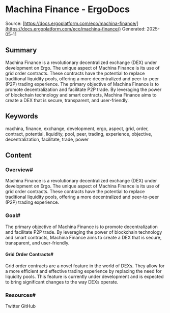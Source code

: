# Machina Finance - ErgoDocs
Source: [https://docs.ergoplatform.com/eco/machina-finance/](https://docs.ergoplatform.com/eco/machina-finance/)
Generated: 2025-05-11

## Summary
Machina Finance is a revolutionary decentralized exchange (DEX) under development on Ergo. The unique aspect of Machina Finance is its use of grid order contracts. These contracts have the potential to replace traditional liquidity pools, offering a more decentralized and peer-to-peer (P2P) trading experience. The primary objective of Machina Finance is to promote decentralization and facilitate P2P trade. By leveraging the power of blockchain technology and smart contracts, Machina Finance aims to create a DEX that is secure, transparent, and user-friendly.

## Keywords
machina, finance, exchange, development, ergo, aspect, grid, order, contract, potential, liquidity, pool, peer, trading, experience, objective, decentralization, facilitate, trade, power

## Content
### Overview#
Machina Finance is a revolutionary decentralized exchange (DEX) under development on Ergo. The unique aspect of Machina Finance is its use of grid order contracts. These contracts have the potential to replace traditional liquidity pools, offering a more decentralized and peer-to-peer (P2P) trading experience.

### Goal#
The primary objective of Machina Finance is to promote decentralization and facilitate P2P trade. By leveraging the power of blockchain technology and smart contracts, Machina Finance aims to create a DEX that is secure, transparent, and user-friendly.

#### Grid Order Contracts#
Grid order contracts are a novel feature in the world of DEXs. They allow for a more efficient and effective trading experience by replacing the need for liquidity pools. This feature is currently under development and is expected to bring significant changes to the way DEXs operate.

### Resources#
Twitter
GitHub
